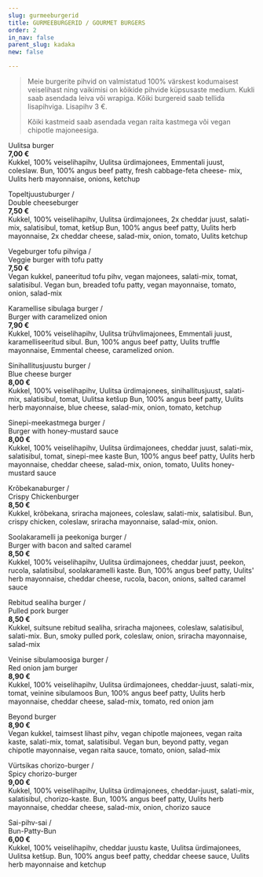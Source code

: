 ```yaml
---
slug: gurmeeburgerid
title: GURMEEBURGERID / GOURMET BURGERS
order: 2
in_nav: false
parent_slug: kadaka
new: false

---
```

<div class="ellipsis"></div>

> Meie burgerite pihvid on valmistatud 100% värskest kodumaisest veiselihast ning vaikimisi on kõikide pihvide küpsusaste medium. Kukli saab asendada leiva või wrapiga. Kõiki burgereid saab tellida lisapihviga. Lisapihv 3 €.
>
> </span>
>
> Kõiki kastmeid saab asendada vegan raita kastmega või vegan chipotle majoneesiga.
>
> <span class="vege"></span><span class="vegan"></span>

<span class="special"></span> Uulitsa burger  
**7,00 €**  
<span class="koostis">Kukkel, 100% veiselihapihv, Uulitsa ürdimajonees, Emmentali juust, coleslaw. Bun, 100% angus beef patty, fresh cabbage-feta cheese- mix, Uulits herb mayonnaise, onions, ketchup</span>

Topeltjuustuburger /  
Double cheeseburger  
**7,50 €**  
<span class="koostis">Kukkel, 100% veiselihapihv, Uulitsa ürdimajonees, 2x cheddar juust, salati-mix, salatisibul, tomat, ketšup Bun, 100% angus beef patty, Uulits herb mayonnaise, 2x cheddar cheese, salad-mix, onion, tomato, Uulits ketchup</span>

Vegeburger tofu pihviga /  
Veggie burger with tofu patty  
**7,50 €**  
<span class="koostis">Vegan kukkel, paneeritud tofu pihv, vegan majonees, salati-mix, tomat, salatisibul. Vegan bun, breaded tofu patty, vegan mayonnaise, tomato, onion, salad-mix</span> <span class="vegan"></span>

<span class="special"></span> Karamellise sibulaga burger /  
Burger with caramelized onion  
**7,90 €**  
<span class="koostis">Kukkel, 100% veiselihapihv, Uulitsa trühvlimajonees, Emmentali juust, karamelliseeritud sibul. Bun, 100% angus beef patty, Uulits truffle mayonnaise, Emmental cheese, caramelized onion.</span>

Sinihallitusjuustu burger /  
Blue cheese burger  
**8,00 €**  
<span class="koostis">Kukkel, 100% veiselihapihv, Uulitsa ürdimajonees, sinihallitusjuust, salati-mix, salatisibul, tomat, Uulitsa ketšup Bun, 100% angus beef patty, Uulits herb mayonnaise, blue cheese, salad-mix, onion, tomato, ketchup</span>

Sinepi-meekastmega burger /  
Burger with honey-mustard sauce  
**8,00 €**  
<span class="koostis">Kukkel, 100% veiselihapihv, Uulitsa ürdimajonees, cheddar juust, salati-mix, salatisibul, tomat, sinepi-mee kaste Bun, 100% angus beef patty, Uulits herb mayonnaise, cheddar cheese, salad-mix, onion, tomato, Uulits honey-mustard sauce</span>

<span class="special"></span> <span class="spicy"></span> Krõbekanaburger /  
Crispy Chickenburger  
**8,50 €**  
<span class="koostis">Kukkel, krõbekana, sriracha majonees, coleslaw, salati-mix, salatisibul. Bun, crispy chicken, coleslaw, sriracha mayonnaise, salad-mix, onion.</span>

Soolakaramelli ja peekoniga burger /  
Burger with bacon and salted caramel  
**8,50 €**  
<span class="koostis">Kukkel, 100% veiselihapihv, Uulitsa ürdimajonees, cheddar juust, peekon, rucola, salatisibul, soolakaramelli kaste. Bun, 100% angus beef patty, Uulits' herb mayonnaise, cheddar cheese, rucola, bacon, onions, salted caramel sauce</span>

<span class="special"></span> Rebitud sealiha burger /  
Pulled pork burger  
**8,50 €**  
<span class="koostis">Kukkel, suitsune rebitud sealiha, sriracha majonees, coleslaw, salatisibul, salati-mix. Bun, smoky pulled pork, coleslaw, onion, sriracha mayonnaise, salad-mix</span>

Veinise sibulamoosiga burger /  
Red onion jam burger  
**8,90 €**  
<span class="koostis">Kukkel, 100% veiselihapihv, Uulitsa ürdimajonees, cheddar-juust, salati-mix, tomat, veinine sibulamoos Bun, 100% angus beef patty, Uulits herb mayonnaise, cheddar cheese, salad-mix, tomato, red onion jam</span>

<span class="special"></span> Beyond burger  
**8,90 €**  
<span class="koostis">Vegan kukkel, taimsest lihast pihv, vegan chipotle majonees, vegan raita kaste, salati-mix, tomat, salatisibul. Vegan bun, beyond patty, vegan chipotle mayonnaise, vegan raita sauce, tomato, onion, salad-mix</span><span class="vegan"></span>

<span class="spicy"></span> Vürtsikas chorizo-burger /  
Spicy chorizo-burger  
**9,00 €**  
<span class="koostis">Kukkel, 100% veiselihapihv, Uulitsa ürdimajonees, cheddar-juust, salati-mix, salatisibul, chorizo-kaste. Bun, 100% angus beef patty, Uulits herb mayonnaise, cheddar cheese, salad-mix, onion, chorizo sauce</span>

Sai-pihv-sai /  
Bun-Patty-Bun  
**6,00 €**  
<span class="koostis">Kukkel, 100% veiselihapihv, cheddar juustu kaste, Uulitsa ürdimajonees, Uulitsa ketšup. Bun, 100% angus beef patty, cheddar cheese sauce, Uulits herb mayonnaise and ketchup</span>